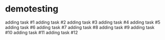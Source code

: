 # demotesting

adding task #1
adding task #2
adding task #3
adding task #4
adding task #5
adding task #6
adding task #7
adding task #8
adding task #9
adding task #10
adding task #11
adding task #12
